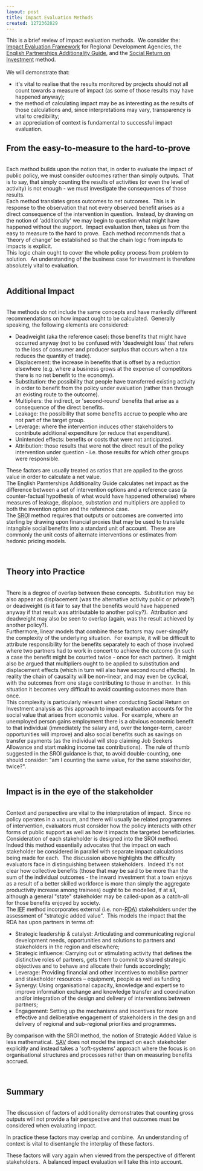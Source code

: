 ```yaml
---
layout: post
title: Impact Evaluation Methods
created: 1272362829
---
```

<p>This is a brief review of impact evaluation methods.&nbsp; We consider the: <a href="http://www.berr.gov.uk/files/file21900.pdf">Impact Evaluation Framework</a> for Regional Development Agencies, the <a href="http://www.offpat.info/Publication.aspx?ID=2536">English Partnerships Additionality Guide</a>, and the <a href="http://www.sroi-uk.org/component/option,com_docman/task,cat_view/gid,29/Itemid,38/">Social Return on Investment</a> method.<br />
<br />
We will demonstrate that:</p>
<ul>
    <li>it's vital to realise that the results monitored by projects should not all count towards a measure of impact (as some of those results may have happened anyway);</li>
    <li>the method of calculating impact may be as interesting as the results of those calculations and, since interpretations may vary, transparency is vital to credibility;</li>
    <li>an appreciation of context is fundamental to successful impact evaluation.</li>
</ul>
<!--more-->
<p><h2>From the easy-to-measure to the hard-to-prove </h2><br />
Each method builds upon the notion that, in order to evaluate the impact of public policy, we must consider outcomes rather than simply outputs.&nbsp; That is to say, that simply counting the results of activities (or even the level of activity) is not enough - we must investigate the consequences of those results.<br />
Each method translates gross outcomes to net outcomes.&nbsp; This is in response to the observation that not every observed benefit arises as a direct consequence of the intervention in question.&nbsp; Instead, by drawing on the notion of 'additionally' we may begin to question what might have happened without the support.&nbsp; Impact evaluation then, takes us from the easy to measure to the hard to prove.&nbsp; Each method recommends that a 'theory of change' be established so that the chain logic from inputs to impacts is explicit.<br />
This logic chain ought to cover the whole policy process from problem to solution.&nbsp; An understanding of the business case for investment is therefore absolutely vital to evaluation.<br />
<br />
<h2>Additional Impact</h2><br />
The methods do not include the same concepts and have markedly different recommendations on how impact ought to be calculated.&nbsp; Generally speaking, the following elements are considered:</p>
<ul>
    <li>Deadweight (aka the reference case): those benefits that might have occurred anyway (not to be confused with 'deadweight loss' that refers to the loss of consumer and producer surplus that occurs when a tax reduces the quantity of trade).</li>
    <li>Displacement: the increase in benefits that is offset by a reduction elsewhere (e.g. where a business grows at the expense of competitors there is no net benefit to the economy).</li>
    <li>Substitution: the possibility that people have transferred existing activity in order to benefit from the policy under evaluation (rather than through an existing route to the outcome).</li>
    <li>Multipliers: the indirect, or 'second-round' benefits that arise as a consequence of the direct benefits.</li>
    <li>Leakage: the possibility that some benefits accrue to people who are not part of the target group.</li>
    <li>Leverage: where the intervention induces other stakeholders to contribute additional expenditure (or reduce that expenditure).</li>
    <li>Unintended effects: benefits or costs that were not anticipated.</li>
    <li>Attribution: those results that were not the direct result of the policy intervention under question - i.e. those results for which other groups were responsible.</li>
</ul>
<p>These factors are usually treated as ratios that are applied to the gross value in order to calculate a net value.<br />
The English Parnterships Additionality Guide calculates net impact as the difference between a set of intervention options and a reference case (a counter-factual hypothesis of what would have happened otherwise) where measures of leakage, displace, substation and multipliers are applied to both the invention option and the reference case.<br />
The <acronym title="Social Return on Investment">SROI</acronym> method requires that outputs or outcomes are converted into sterling by drawing upon financial proxies that may be used to translate intangible social benefits into a standard unit of account.&nbsp; These are commonly the unit costs of alternate interventions or estimates from hedonic pricing models.</p>
<p><br />
<h2>Theory into Practice</h2><br />
There is a degree of overlap between these concepts.&nbsp; Substitution may be also appear as displacement (was the alternative activity public or private?) or deadweight (is it fair to say that the benefits would have happened anyway if that result was attributable to another policy?).&nbsp; Attribution and deadweight may also be seen to overlap (again, was the result achieved by another policy?).<br />
Furthermore, linear models that combine these factors may over-simplify the complexity of the underlying situation.&nbsp; For example, it will be difficult to attribute responsibility for the benefits separately to each of those involved where two partners had to work in concert to achieve the outcome (in such a case the benefit might be counted twice - once for each partner).&nbsp; It might also be argued that multipliers ought to be applied to substitution and displacement effects (which in turn will also have second round effects).&nbsp; In reality the chain of causality will be non-linear, and may even be cyclical, with the outcomes from one stage contributing to those in another.&nbsp; In this situation it becomes very difficult to avoid counting outcomes more than once.<br />
This complexity is particularly relevant when conducting Social Return on Investment analysis as this approach to impact evaluation accounts for the social value that arises from economic value.&nbsp; For example, where an unemployed person gains employment there is a obvious economic benefit to that individual (immediately the salary and, over the longer-term, career opportunities will improve) and also social benefits such as savings on transfer payments (as the individual will stop claiming Job Seekers Allowance and start making income tax contributions).&nbsp; The rule of thumb suggested in the SROI guidance is that, to avoid double-counting, one should consider: &quot;am I counting the same value, for the same stakeholder, twice?&quot;.<br />
<br />
<h2>Impact is in the eye of the stakeholder</h2><br />
Context and perspective are vital to the interpretation of impact.&nbsp; Since no policy operates in a vacuum, and there will usually be related programmes of intervention, evaluators must consider how the policy interacts with other forms of public support as well as how it impacts the targeted beneficiaries.<br />
Consideration of each stakeholder is designed into the SROI method.&nbsp; Indeed this method essentially advocates that the impact on each stakeholder be considered in parallel with separate impact calculations being made for each.&nbsp; The discussion above highlights the difficulty evaluators face in distinguishing between stakeholders.&nbsp; Indeed it's not clear how collective benefits (those that may be said to be more than the sum of the individual outcomes - the inward investment that a town enjoys as a result of a better skilled workforce is more than simply the aggregate productivity increase among trainees) ought to be modelled, if at all, although a general &quot;state&quot; stakeholder may be called-upon as a catch-all for those benefits enjoyed by society.<br />
The <acronym title="Impact Evaluation Framework">IEF</acronym> method incorporates external (i.e. non-<acronym title="Regional Development Agency">RDA</acronym>) stakeholders under the assessment of &quot;strategic added value&quot;.&nbsp; This models the impact that the RDA has upon partners in terms of:</p>
<ul>
    <li>Strategic leadership &amp; catalyst: Articulating and communicating regional development needs, opportunities and solutions to partners and stakeholders in the region and elsewhere;</li>
    <li>Strategic influence: Carrying out or stimulating activity that defines the distinctive roles of partners, gets them to commit to shared strategic objectives and to behave and allocate their funds accordingly;</li>
    <li>Leverage: Providing financial and other incentives to mobilise partner and stakeholder resources &ndash; equipment, people as well as funding</li>
    <li>Synergy: Using organisational capacity, knowledge and expertise to improve information exchange and knowledge transfer and coordination and/or integration of the design and delivery of interventions between partners;</li>
    <li>Engagement: Setting up the mechanisms and incentives for more effective and deliberative engagement of stakeholders in the design and delivery of regional and sub-regional priorities and programmes.</li>
</ul>
<p>By comparison with the SROI method, the notion of Strategic Added Value is less mathematical.&nbsp; <acronym title="Strategic Added Value">SAV</acronym> does not model the impact on each stakeholder explicitly and instead takes a 'soft-systems' approach where the focus is on organisational structures and processes rather than on measuring benefits accrued.</p>
<p>&nbsp;</p>
<p><h2>Summary</h2><br />
The discussion of factors of additionality demonstrates that counting gross outputs will not provide a fair perspective and that outcomes must be considered when evaluating impact.</p>
<p>In practice these factors may overlap and combine.&nbsp; An understanding of context is vital to disentangle the interplay of these factors.</p>
<p>These factors will vary again when viewed from the perspective of different stakeholders.&nbsp; A balanced impact evaluation will take this into account.</p>
